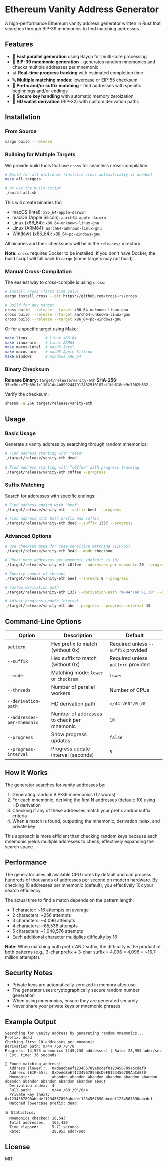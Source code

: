 # Ethereum Vanity Address Generator

A high-performance Ethereum vanity address generator written in Rust that searches through BIP-39 mnemonics to find matching addresses.

## Features

- 🚀 **Fast parallel generation** using Rayon for multi-core processing
- 🔑 **BIP-39 mnemonic generation** - generates random mnemonics and checks multiple addresses per mnemonic
- 📊 **Real-time progress tracking** with estimated completion time
- 🔤 **Multiple matching modes**: lowercase or EIP-55 checksum
- 🎯 **Prefix and/or suffix matching** - find addresses with specific beginnings and/or endings
- 🔐 **Secure key handling** with automatic memory zeroization
- 🌳 **HD wallet derivation** (BIP-32) with custom derivation paths

## Installation

### From Source

```bash
cargo build --release
```

### Building for Multiple Targets

We provide build tools that use `cross` for seamless cross-compilation:

```bash
# Build for all platforms (installs cross automatically if needed)
make all-targets

# Or use the build script
./build-all.sh
```

This will create binaries for:
- macOS (Intel): `x86_64-apple-darwin`
- macOS (Apple Silicon): `aarch64-apple-darwin`
- Linux (x86_64): `x86_64-unknown-linux-gnu`
- Linux (ARM64): `aarch64-unknown-linux-gnu`
- Windows (x86_64): `x86_64-pc-windows-gnu`

All binaries and their checksums will be in the `releases/` directory.

**Note:** `cross` requires Docker to be installed. If you don't have Docker, the build script will fall back to `cargo` (some targets may not build).

### Manual Cross-Compilation

The easiest way to cross-compile is using `cross`:

```bash
# Install cross (first time only)
cargo install cross --git https://github.com/cross-rs/cross

# Build for any target
cross build --release --target x86_64-unknown-linux-gnu
cross build --release --target aarch64-unknown-linux-gnu
cross build --release --target x86_64-pc-windows-gnu
```

Or for a specific target using Make:

```bash
make linux        # Linux x86_64
make linux-arm    # Linux ARM64
make macos-intel  # macOS Intel
make macos-arm    # macOS Apple Silicon
make windows      # Windows x86_64
```

### Binary Checksum

**Release Binary:** `target/release/vanity-eth`
**SHA-256:** `35ec5dce77e89c1c11041da4b8992447912482510187cf1bb618de9e7002b632`

Verify the checksum:
```bash
shasum -a 256 target/release/vanity-eth
```

## Usage

### Basic Usage

Generate a vanity address by searching through random mnemonics:

```bash
# Find address starting with "dead"
./target/release/vanity-eth dead

# Find address starting with "c0ffee" with progress tracking
./target/release/vanity-eth c0ffee --progress
```

### Suffix Matching

Search for addresses with specific endings:

```bash
# Find address ending with "beef"
./target/release/vanity-eth --suffix beef --progress

# Find address with both prefix and suffix
./target/release/vanity-eth dead --suffix 1337 --progress
```

### Advanced Options

```bash
# Use checksum mode for case-sensitive matching (EIP-55)
./target/release/vanity-eth DeAd --mode checksum

# Check more addresses per mnemonic (default is 10)
./target/release/vanity-eth c0ffee --addresses-per-mnemonic 20 --progress

# Specify number of threads
./target/release/vanity-eth beef --threads 8 --progress

# Custom derivation path
./target/release/vanity-eth 1337 --derivation-path "m/44'/60'/1'/0" --progress

# Adjust progress update interval
./target/release/vanity-eth abc --progress --progress-interval 10
```

## Command-Line Options

| Option                     | Description                               | Default                             |
| -------------------------- | ----------------------------------------- | ----------------------------------- |
| `pattern`                  | Hex prefix to match (without 0x)          | Required unless `--suffix` provided |
| `--suffix`                 | Hex suffix to match (without 0x)          | Required unless `pattern` provided  |
| `--mode`                   | Matching mode: `lower` or `checksum`      | `lower`                             |
| `--threads`                | Number of parallel workers                | Number of CPUs                      |
| `--derivation-path`        | HD derivation path                        | `m/44'/60'/0'/0`                    |
| `--addresses-per-mnemonic` | Number of addresses to check per mnemonic | `10`                                |
| `--progress`               | Show progress updates                     | `false`                             |
| `--progress-interval`      | Progress update interval (seconds)        | `5`                                 |

## How It Works

The generator searches for vanity addresses by:
1. Generating random BIP-39 mnemonics (12 words)
2. For each mnemonic, deriving the first N addresses (default: 10) using HD derivation
3. Checking if any of these addresses match your prefix and/or suffix criteria
4. When a match is found, outputting the mnemonic, derivation index, and private key

This approach is more efficient than checking random keys because each mnemonic yields multiple addresses to check, effectively expanding the search space.

## Performance

The generator uses all available CPU cores by default and can process hundreds of thousands of addresses per second on modern hardware. By checking 10 addresses per mnemonic (default), you effectively 10x your search efficiency.

The actual time to find a match depends on the pattern length:

- 1 character: ~16 attempts on average
- 2 characters: ~256 attempts
- 3 characters: ~4,096 attempts
- 4 characters: ~65,536 attempts
- 5 characters: ~1,048,576 attempts
- Each additional character multiplies difficulty by 16

**Note:** When matching both prefix AND suffix, the difficulty is the product of both patterns (e.g., 3-char prefix + 3-char suffix = 4,096 × 4,096 = ~16.7 million attempts).

## Security Notes

- Private keys are automatically zeroized in memory after use
- The generator uses cryptographically secure random number generation
- When using mnemonics, ensure they are generated securely
- Never share your private keys or mnemonic phrases

## Example Output

```
Searching for vanity address by generating random mnemonics...
Prefix: dead
Checking first 10 addresses per mnemonic
Derivation path: m/44'/60'/0'/0
Progress: 14,523 mnemonics (145,230 addresses) | Rate: 28,953 addr/sec | Est. time: 36 seconds

🎉 Found matching address!
  Address (lower):   0xdeadbeef123456789abcdef0123456789abcdef0
  Address (EIP-55):  0xDeAdBeEf123456789aBcDeF0123456789AbCdEf0
  Mnemonic:          abandon abandon abandon abandon abandon abandon abandon abandon abandon abandon abandon about
  Derivation index:  4
  Full path:         m/44'/60'/0'/0/4
  Private key (hex): 0x1234567890abcdef1234567890abcdef1234567890abcdef1234567890abcdef
  Matched lowercase prefix: dead

📊 Statistics:
  Mnemonics checked: 16,543
  Total addresses:   165,430
  Time elapsed:      5.71 seconds
  Rate:              28,953 addr/sec
```

## License

MIT
